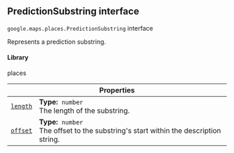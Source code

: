 
<devsite-heading text=" PredictionSubstring interface" for="PredictionSubstring" level="h2" link="" toc="" back-to-top=""><h2 id="PredictionSubstring" is-upgraded="">PredictionSubstring interface</h2></devsite-heading>
<p>
<code translate="no" dir="ltr"><span itemprop="path">google.maps.places</span>.<span itemprop="name">PredictionSubstring</span></code>
interface
</p>
<p>Represents a prediction substring.</p>
<devsite-heading text="Library" for="library_8" level="h4" link=""><h4 is-upgraded="" id="library_8">Library</h4></devsite-heading>
<p>places</p>
<div class="devsite-table-wrapper"><table class="properties responsive" summary="interface PredictionSubstring - Properties">
<thead>
<tr><th colspan="2">Properties</th>
</tr></thead>
<tbody>
<tr id="PredictionSubstring.length">
<td itemprop="property"><code translate="no" dir="ltr"><a class="secret-link" href="#PredictionSubstring.length"><span>length</span></a></code></td>
<td><div><strong>Type:</strong>&nbsp; <code translate="no" dir="ltr">number</code></div>
<div class="desc">The length of the substring.</div></td>
</tr>
<tr id="PredictionSubstring.offset">
<td itemprop="property"><code translate="no" dir="ltr"><a class="secret-link" href="#PredictionSubstring.offset"><span>offset</span></a></code></td>
<td><div><strong>Type:</strong>&nbsp; <code translate="no" dir="ltr">number</code></div>
<div class="desc">The offset to the substring's start within the description string.</div></td>
</tr>
</tbody>
</table></div>
<script src="replace_links.js"></script>

